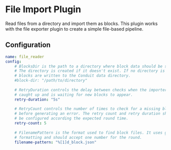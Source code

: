 # File Import Plugin

Read files from a directory and import them as blocks. This plugin works with the file exporter plugin to create a simple file-based pipeline.

## Configuration
```yml @sample.yaml
name: file_reader
config:
    # BlocksDir is the path to a directory where block data should be stored.
    # The directory is created if it doesn't exist. If no directory is provided
    # blocks are written to the Conduit data directory.
    #block-dir: "/path/to/directory"
    
    # RetryDuration controls the delay between checks when the importer has
    # caught up and is waiting for new blocks to appear.
    retry-duration: "5s"
    
    # RetryCount controls the number of times to check for a missing block
    # before generating an error. The retry count and retry duration should
    # be configured according the expected round time.
    retry-count: 5
    
    # FilenamePattern is the format used to find block files. It uses go string
    # formatting and should accept one number for the round.
    filename-pattern: "%[1]d_block.json"
```

